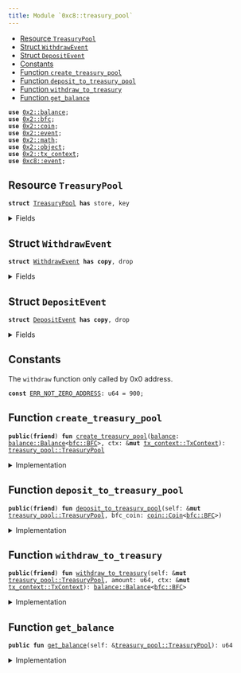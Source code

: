 ```yaml
---
title: Module `0xc8::treasury_pool`
---
```




-  [Resource `TreasuryPool`](#0xc8_treasury_pool_TreasuryPool)
-  [Struct `WithdrawEvent`](#0xc8_treasury_pool_WithdrawEvent)
-  [Struct `DepositEvent`](#0xc8_treasury_pool_DepositEvent)
-  [Constants](#@Constants_0)
-  [Function `create_treasury_pool`](#0xc8_treasury_pool_create_treasury_pool)
-  [Function `deposit_to_treasury_pool`](#0xc8_treasury_pool_deposit_to_treasury_pool)
-  [Function `withdraw_to_treasury`](#0xc8_treasury_pool_withdraw_to_treasury)
-  [Function `get_balance`](#0xc8_treasury_pool_get_balance)


<pre><code><b>use</b> <a href="../sui-framework/balance.md#0x2_balance">0x2::balance</a>;
<b>use</b> <a href="../sui-framework/bfc.md#0x2_bfc">0x2::bfc</a>;
<b>use</b> <a href="../sui-framework/coin.md#0x2_coin">0x2::coin</a>;
<b>use</b> <a href="../sui-framework/event.md#0x2_event">0x2::event</a>;
<b>use</b> <a href="../sui-framework/math.md#0x2_math">0x2::math</a>;
<b>use</b> <a href="../sui-framework/object.md#0x2_object">0x2::object</a>;
<b>use</b> <a href="../sui-framework/tx_context.md#0x2_tx_context">0x2::tx_context</a>;
<b>use</b> <a href="../bfc-system/event.md#0xc8_event">0xc8::event</a>;
</code></pre>



<a name="0xc8_treasury_pool_TreasuryPool"></a>

## Resource `TreasuryPool`



<pre><code><b>struct</b> <a href="../bfc-system/treasury_pool.md#0xc8_treasury_pool_TreasuryPool">TreasuryPool</a> <b>has</b> store, key
</code></pre>



<details>
<summary>Fields</summary>


<dl>
<dt>
<code>id: <a href="../sui-framework/object.md#0x2_object_UID">object::UID</a></code>
</dt>
<dd>

</dd>
<dt>
<code><a href="../sui-framework/balance.md#0x2_balance">balance</a>: <a href="../sui-framework/balance.md#0x2_balance_Balance">balance::Balance</a>&lt;<a href="../sui-framework/bfc.md#0x2_bfc_BFC">bfc::BFC</a>&gt;</code>
</dt>
<dd>

</dd>
</dl>


</details>

<a name="0xc8_treasury_pool_WithdrawEvent"></a>

## Struct `WithdrawEvent`



<pre><code><b>struct</b> <a href="../bfc-system/treasury_pool.md#0xc8_treasury_pool_WithdrawEvent">WithdrawEvent</a> <b>has</b> <b>copy</b>, drop
</code></pre>



<details>
<summary>Fields</summary>


<dl>
<dt>
<code><a href="../sui-framework/balance.md#0x2_balance">balance</a>: u64</code>
</dt>
<dd>

</dd>
<dt>
<code>request_amount: u64</code>
</dt>
<dd>

</dd>
<dt>
<code>amount: u64</code>
</dt>
<dd>

</dd>
</dl>


</details>

<a name="0xc8_treasury_pool_DepositEvent"></a>

## Struct `DepositEvent`



<pre><code><b>struct</b> <a href="../bfc-system/treasury_pool.md#0xc8_treasury_pool_DepositEvent">DepositEvent</a> <b>has</b> <b>copy</b>, drop
</code></pre>



<details>
<summary>Fields</summary>


<dl>
<dt>
<code><a href="../sui-framework/balance.md#0x2_balance">balance</a>: u64</code>
</dt>
<dd>

</dd>
<dt>
<code>deposit_amount: u64</code>
</dt>
<dd>

</dd>
</dl>


</details>

<a name="@Constants_0"></a>

## Constants


<a name="0xc8_treasury_pool_ERR_NOT_ZERO_ADDRESS"></a>

The <code>withdraw</code> function only called by 0x0 address.


<pre><code><b>const</b> <a href="../bfc-system/treasury_pool.md#0xc8_treasury_pool_ERR_NOT_ZERO_ADDRESS">ERR_NOT_ZERO_ADDRESS</a>: u64 = 900;
</code></pre>



<a name="0xc8_treasury_pool_create_treasury_pool"></a>

## Function `create_treasury_pool`



<pre><code><b>public</b>(<b>friend</b>) <b>fun</b> <a href="../bfc-system/treasury_pool.md#0xc8_treasury_pool_create_treasury_pool">create_treasury_pool</a>(<a href="../sui-framework/balance.md#0x2_balance">balance</a>: <a href="../sui-framework/balance.md#0x2_balance_Balance">balance::Balance</a>&lt;<a href="../sui-framework/bfc.md#0x2_bfc_BFC">bfc::BFC</a>&gt;, ctx: &<b>mut</b> <a href="../sui-framework/tx_context.md#0x2_tx_context_TxContext">tx_context::TxContext</a>): <a href="../bfc-system/treasury_pool.md#0xc8_treasury_pool_TreasuryPool">treasury_pool::TreasuryPool</a>
</code></pre>



<details>
<summary>Implementation</summary>


<pre><code><b>public</b>(package) <b>fun</b> <a href="../bfc-system/treasury_pool.md#0xc8_treasury_pool_create_treasury_pool">create_treasury_pool</a>(
    <a href="../sui-framework/balance.md#0x2_balance">balance</a>: Balance&lt;BFC&gt;,
    ctx: &<b>mut</b> TxContext
): <a href="../bfc-system/treasury_pool.md#0xc8_treasury_pool_TreasuryPool">TreasuryPool</a>
{
    <b>let</b> <a href="../bfc-system/treasury_pool.md#0xc8_treasury_pool">treasury_pool</a> = <a href="../bfc-system/treasury_pool.md#0xc8_treasury_pool_TreasuryPool">TreasuryPool</a> {
        id: <a href="../sui-framework/object.md#0x2_object_new">object::new</a>(ctx),
        <a href="../sui-framework/balance.md#0x2_balance">balance</a>: <a href="../sui-framework/balance.md#0x2_balance">balance</a>,
    };
    <b>let</b> treasury_pool_id = <a href="../sui-framework/object.md#0x2_object_id">object::id</a>(&<a href="../bfc-system/treasury_pool.md#0xc8_treasury_pool">treasury_pool</a>);
    event::init_treasury_pool(treasury_pool_id);
    <a href="../bfc-system/treasury_pool.md#0xc8_treasury_pool">treasury_pool</a>
}
</code></pre>



</details>

<a name="0xc8_treasury_pool_deposit_to_treasury_pool"></a>

## Function `deposit_to_treasury_pool`



<pre><code><b>public</b>(<b>friend</b>) <b>fun</b> <a href="../bfc-system/treasury_pool.md#0xc8_treasury_pool_deposit_to_treasury_pool">deposit_to_treasury_pool</a>(self: &<b>mut</b> <a href="../bfc-system/treasury_pool.md#0xc8_treasury_pool_TreasuryPool">treasury_pool::TreasuryPool</a>, bfc_coin: <a href="../sui-framework/coin.md#0x2_coin_Coin">coin::Coin</a>&lt;<a href="../sui-framework/bfc.md#0x2_bfc_BFC">bfc::BFC</a>&gt;)
</code></pre>



<details>
<summary>Implementation</summary>


<pre><code><b>public</b>(package) <b>fun</b> <a href="../bfc-system/treasury_pool.md#0xc8_treasury_pool_deposit_to_treasury_pool">deposit_to_treasury_pool</a>(
    self: &<b>mut</b> <a href="../bfc-system/treasury_pool.md#0xc8_treasury_pool_TreasuryPool">TreasuryPool</a>,
    bfc_coin: Coin&lt;BFC&gt;
)
{
    <b>let</b> origin_amount = <a href="../sui-framework/balance.md#0x2_balance_value">balance::value</a>(&self.<a href="../sui-framework/balance.md#0x2_balance">balance</a>);
    <b>let</b> deposit_amount = <a href="../sui-framework/coin.md#0x2_coin_value">coin::value</a>(&bfc_coin);
    <a href="../sui-framework/balance.md#0x2_balance_join">balance::join</a>(&<b>mut</b> self.<a href="../sui-framework/balance.md#0x2_balance">balance</a>, <a href="../sui-framework/coin.md#0x2_coin_into_balance">coin::into_balance</a>(bfc_coin));
    emit(<a href="../bfc-system/treasury_pool.md#0xc8_treasury_pool_DepositEvent">DepositEvent</a> {
        <a href="../sui-framework/balance.md#0x2_balance">balance</a>: origin_amount,
        deposit_amount
    });
}
</code></pre>



</details>

<a name="0xc8_treasury_pool_withdraw_to_treasury"></a>

## Function `withdraw_to_treasury`



<pre><code><b>public</b>(<b>friend</b>) <b>fun</b> <a href="../bfc-system/treasury_pool.md#0xc8_treasury_pool_withdraw_to_treasury">withdraw_to_treasury</a>(self: &<b>mut</b> <a href="../bfc-system/treasury_pool.md#0xc8_treasury_pool_TreasuryPool">treasury_pool::TreasuryPool</a>, amount: u64, ctx: &<b>mut</b> <a href="../sui-framework/tx_context.md#0x2_tx_context_TxContext">tx_context::TxContext</a>): <a href="../sui-framework/balance.md#0x2_balance_Balance">balance::Balance</a>&lt;<a href="../sui-framework/bfc.md#0x2_bfc_BFC">bfc::BFC</a>&gt;
</code></pre>



<details>
<summary>Implementation</summary>


<pre><code><b>public</b>(package) <b>fun</b> <a href="../bfc-system/treasury_pool.md#0xc8_treasury_pool_withdraw_to_treasury">withdraw_to_treasury</a>(
    self: &<b>mut</b> <a href="../bfc-system/treasury_pool.md#0xc8_treasury_pool_TreasuryPool">TreasuryPool</a>,
    amount: u64,
    ctx: &<b>mut</b> TxContext
): Balance&lt;BFC&gt;
{
    <b>assert</b>!(<a href="../sui-framework/tx_context.md#0x2_tx_context_sender">tx_context::sender</a>(ctx) == @0x0, <a href="../bfc-system/treasury_pool.md#0xc8_treasury_pool_ERR_NOT_ZERO_ADDRESS">ERR_NOT_ZERO_ADDRESS</a>);
    // Take the minimum of the amount and the remaining <a href="../sui-framework/balance.md#0x2_balance">balance</a> in
    // order <b>to</b> ensure we don't overdraft the remaining <a href="../sui-framework/balance.md#0x2_balance">balance</a>
    <b>let</b> current_balance = <a href="../sui-framework/balance.md#0x2_balance_value">balance::value</a>(&self.<a href="../sui-framework/balance.md#0x2_balance">balance</a>);
    <b>let</b> to_withdraw = <a href="../sui-framework/math.md#0x2_math_min">math::min</a>(amount, current_balance);

    <b>let</b> withdraw_balance = <a href="../sui-framework/balance.md#0x2_balance_split">balance::split</a>(&<b>mut</b> self.<a href="../sui-framework/balance.md#0x2_balance">balance</a>, to_withdraw);
    emit(<a href="../bfc-system/treasury_pool.md#0xc8_treasury_pool_WithdrawEvent">WithdrawEvent</a> {
        <a href="../sui-framework/balance.md#0x2_balance">balance</a>: current_balance,
        request_amount: amount,
        amount: to_withdraw,
    });
    withdraw_balance
}
</code></pre>



</details>

<a name="0xc8_treasury_pool_get_balance"></a>

## Function `get_balance`



<pre><code><b>public</b> <b>fun</b> <a href="../bfc-system/treasury_pool.md#0xc8_treasury_pool_get_balance">get_balance</a>(self: &<a href="../bfc-system/treasury_pool.md#0xc8_treasury_pool_TreasuryPool">treasury_pool::TreasuryPool</a>): u64
</code></pre>



<details>
<summary>Implementation</summary>


<pre><code><b>public</b> <b>fun</b> <a href="../bfc-system/treasury_pool.md#0xc8_treasury_pool_get_balance">get_balance</a>(self: &<a href="../bfc-system/treasury_pool.md#0xc8_treasury_pool_TreasuryPool">TreasuryPool</a>): u64 {
    <a href="../sui-framework/balance.md#0x2_balance_value">balance::value</a>(&self.<a href="../sui-framework/balance.md#0x2_balance">balance</a>)
}
</code></pre>



</details>
